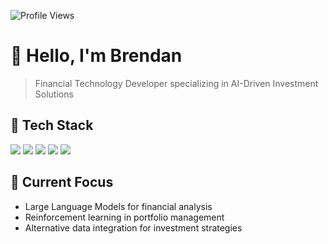 ![Profile Views](https://komarev.com/ghpvc/?username=bme3412)

# 👋 Hello, I'm Brendan
> Financial Technology Developer specializing in AI-Driven Investment Solutions


## 🔧 Tech Stack
![](https://img.shields.io/badge/Code-Python-informational?style=flat&logo=python&logoColor=white&color=2bbc8a)
![](https://img.shields.io/badge/ML-TensorFlow-informational?style=flat&logo=tensorflow&logoColor=white&color=2bbc8a)
![](https://img.shields.io/badge/ML-PyTorch-informational?style=flat&logo=pytorch&logoColor=white&color=2bbc8a)
![](https://img.shields.io/badge/Data-Pandas-informational?style=flat&logo=pandas&logoColor=white&color=2bbc8a)
![](https://img.shields.io/badge/Data-NumPy-informational?style=flat&logo=numpy&logoColor=white&color=2bbc8a)


## 🌱 Current Focus
- Large Language Models for financial analysis
- Reinforcement learning in portfolio management
- Alternative data integration for investment strategies

